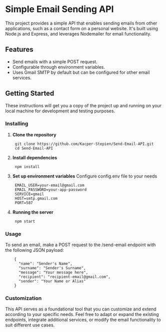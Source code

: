 # Simple Email Sending API

This project provides a simple API that enables sending emails from other applications, such as a contact form on a personal website. It's built using Node.js and Express, and leverages Nodemailer for email functionality.

## Features

- Send emails with a simple POST request.
- Configurable through environment variables.
- Uses Gmail SMTP by default but can be configured for other email services.

## Getting Started

These instructions will get you a copy of the project up and running on your local machine for development and testing purposes.

### Installing

1. **Clone the repository**

        git clone https://github.com/Kacper-Stepien/Send-Email-API.git
        cd Send-Email-API

3. **Install dependencies**

        npm install

4. **Set up environment variables**
Configure config.env file to your needs

        EMAIL_USER=your-email@gmail.com
        EMAIL_PASSWORD=your-app-password
        SERVICE=gmail
        HOST=smtp.gmail.com
        PORT=587

6. **Running the server**

        npm start

### Usage
To send an email, make a POST request to the /send-email endpoint with the following JSON payload:

        {
          "name": "Sender's Name",
          "surname": "Sender's Surname",
          "message": "Your message here",
          "recipient": "recipient-email@gmail.com",
          "sender": "Your Name or Alias"
        }
        
### Customization
This API serves as a foundational tool that you can customize and extend according to your specific needs. Feel free to adapt or expand the existing endpoints, integrate additional services, or modify the email functionality to suit different use cases.
